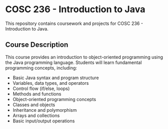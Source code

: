 # COSC 236 - Introduction to Java

This repository contains coursework and projects for COSC 236 - Introduction to Java.

## Course Description

This course provides an introduction to object-oriented programming using the Java programming language. Students will learn fundamental programming concepts, including:

- Basic Java syntax and program structure
- Variables, data types, and operators
- Control flow (if/else, loops)
- Methods and functions
- Object-oriented programming concepts
- Classes and objects
- Inheritance and polymorphism
- Arrays and collections
- Basic input/output operations

